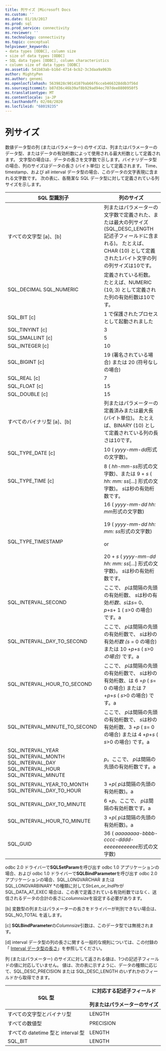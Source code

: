 ```yaml
---
title: 列サイズ |Microsoft Docs
ms.custom: ''
ms.date: 01/19/2017
ms.prod: sql
ms.prod_service: connectivity
ms.reviewer: ''
ms.technology: connectivity
ms.topic: conceptual
helpviewer_keywords:
- data types [ODBC], column size
- size of data types [ODBC]
- SQL data types [ODBC], column characteristics
- column size of data types [ODBC]
ms.assetid: 541b83ab-b16d-4714-bcb2-3c3daa9a963b
author: MightyPen
ms.author: genemi
ms.openlocfilehash: 5639828c90141079ab66f6cceb466328ddb3f56d
ms.sourcegitcommit: b87d36c46b39af8b929ad94ec707dee8800950f5
ms.translationtype: MT
ms.contentlocale: ja-JP
ms.lasthandoff: 02/08/2020
ms.locfileid: "68019235"
---
```

# <a name="column-size"></a>列サイズ
数値データ型の列 (またはパラメーター) のサイズは、列またはパラメーターのデータ型、またはデータの有効桁数によって使用される最大桁数として定義されます。 文字型の場合は、データの長さを文字数で示します。バイナリデータ型の場合、列のサイズはデータの長さ (バイト単位) として定義されます。 Time、timestamp、および all interval データ型の場合、このデータの文字表現に含まれる文字数です。 次の表に、各簡潔な SQL データ型に対して定義されている列サイズを示します。  
  
|SQL 型識別子|列のサイズ|  
|-------------------------|-----------------|  
|すべての文字型 [a]、[b]|列またはパラメーターの文字数で定義された、または最大の列サイズ (SQL_DESC_LENGTH 記述子フィールドに含まれる)。 たとえば、CHAR (10) として定義された1バイト文字の列の列サイズは10です。|  
|SQL_DECIMAL SQL_NUMERIC|定義されている桁数。 たとえば、NUMERIC (10, 3) として定義された列の有効桁数は10です。|  
|SQL_BIT [c]|1 で保護されたプロセスとして起動されました|  
|SQL_TINYINT [c]|3|  
|SQL_SMALLINT [c]|5|  
|SQL_INTEGER [c]|10|  
|SQL_BIGINT [c]|19 (署名されている場合) または 20 (符号なしの場合)|  
|SQL_REAL [c]|7|  
|SQL_FLOAT [c]|15|  
|SQL_DOUBLE [c]|15|  
|すべてのバイナリ型 [a]、[b]|列またはパラメーターの定義済みまたは最大長 (バイト単位)。 たとえば、BINARY (10) として定義されている列の長さは10です。|  
|SQL_TYPE_DATE [c]|10 ( *yyyy-mm-dd*形式の文字数)。|  
|SQL_TYPE_TIME [c]|8 ( *hh-mm-ss*形式の文字数)、または 9 + *s* ( *hh: mm: ss*[...] 形式の文字数)。 *s*は秒の有効桁数です。|  
|SQL_TYPE_TIMESTAMP|16 ( *yyyy-mm-dd hh: mm*形式の文字数)<br /><br /> 19 ( *yyyy-mm-dd* *hh: mm: ss*形式の文字数)<br /><br /> or<br /><br /> 20 + *s* ( *yyyy-mm-dd hh: mm: ss*[...] 形式の文字数)。 *s*は秒の有効桁数です。|  
|SQL_INTERVAL_SECOND|ここで、 *p*は間隔の先頭の有効桁数、 *s*は秒の有効*桁数、s*は*s*= 0、 *p*+*s*+ 1 ( *s*>0 の場合) です。a|  
|SQL_INTERVAL_DAY_TO_SECOND|ここで、 *p*は間隔の先頭の有効桁数で、 *s*は秒の有効*桁数 (s* = 0 の場合) または 10 +*p*+*s* ( *s*>0*の場合)* です。a|  
|SQL_INTERVAL_HOUR_TO_SECOND|ここで、 *p*は間隔の先頭の有効桁数で、 *s*は秒の有効桁数、は 6 +*p* ( *s*= 0 の場合) または 7 +*p*+*s* ( *s*>0 の場合) です。a|  
|SQL_INTERVAL_MINUTE_TO_SECOND|ここで、 *p*は間隔の先頭の有効桁数で、 *s*は秒の有効桁数、3 +*p* ( *s*= 0 の場合) または 4 +*p*+*s* ( *s*>0 の場合) です。a|  
|SQL_INTERVAL_YEAR SQL_INTERVAL_MONTH SQL_INTERVAL_DAY SQL_INTERVAL_HOUR SQL_INTERVAL_MINUTE|*p*。ここで、 *p*は間隔の先頭の有効桁数です。a|  
|SQL_INTERVAL_YEAR_TO_MONTH SQL_INTERVAL_DAY_TO_HOUR|3 +*p*( *p*は間隔の先頭の有効桁数)。a|  
|SQL_INTERVAL_DAY_TO_MINUTE|6 +*p*。ここで、 *p*は間隔の有効桁数です。a|  
|SQL_INTERVAL_HOUR_TO_MINUTE|3 +*p*( *p*は間隔の先頭の有効桁数)。a|  
|SQL_GUID|36 ( *aaaaaaaa-bbbb-cccc-dddd-eeeeeeeeeeee*形式の文字数)|  
  
 odbc 2.0 ドライバーで**SQLSetParam**を呼び出す odbc 1.0 アプリケーションの場合、および odbc 1.0 ドライバーで**SQLBindParameter**を呼び出す odbc 2.0 アプリケーションの場合、SQL_LONGVARCHAR または SQL_LONGVARBINARY \*の種類に対して*StrLen_or_IndPtr*が SQL_DATA_AT_EXEC 場合は、この表で定義されている有効桁数ではなく、送信されるデータの合計の長さに*columnsize*を設定する必要があります。  
  
 [b] 変数型の列またはパラメーターの長さをドライバーが判別できない場合は、SQL_NO_TOTAL を返します。  
  
 [c] **SQLBindParameter**の*Columnsize*引数は、このデータ型では無視されます。  
  
 [d] interval データ型の列の長さに関する一般的な規則については、この付録の「 [Interval データ型の長さ](../../../odbc/reference/appendixes/interval-data-type-length.md)」を参照してください。  
  
 列 (またはパラメーター) のサイズに対して返される値は、1つの記述子フィールドの値に対応していません。 値は、次の表に示すように、データの種類に応じて、SQL_DESC_PRECISION または SQL_DESC_LENGTH のいずれかのフィールドから取得できます。  
  
|SQL 型|に対応する記述子フィールド<br /><br /> 列またはパラメーターのサイズ|  
|--------------|--------------------------------------------------------------------|  
|すべての文字型とバイナリ型|LENGTH|  
|すべての数値型|PRECISION|  
|すべての datetime 型と interval 型|LENGTH|  
|SQL_BIT|LENGTH|
